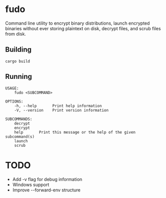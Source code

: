 # fudo
Command line utility to encrypt binary distributions, launch encrypted binaries without ever storing plaintext on disk, decrypt files, and scrub files from disk.

## Building
`cargo build`

## Running
```
USAGE:
    fudo <SUBCOMMAND>

OPTIONS:
    -h, --help       Print help information
    -V, --version    Print version information

SUBCOMMANDS:
    decrypt
    encrypt
    help       Print this message or the help of the given subcommand(s)
    launch
    scrub
```

# TODO
- Add -v flag for debug information
- Windows support
- Improve --forward-env structure